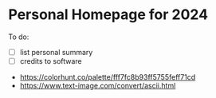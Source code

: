 # Personal Homepage for 2024

To do:
- [ ] list personal summary
- [ ] credits to software
- https://colorhunt.co/palette/fff7fc8b93ff5755feff71cd
- https://www.text-image.com/convert/ascii.html